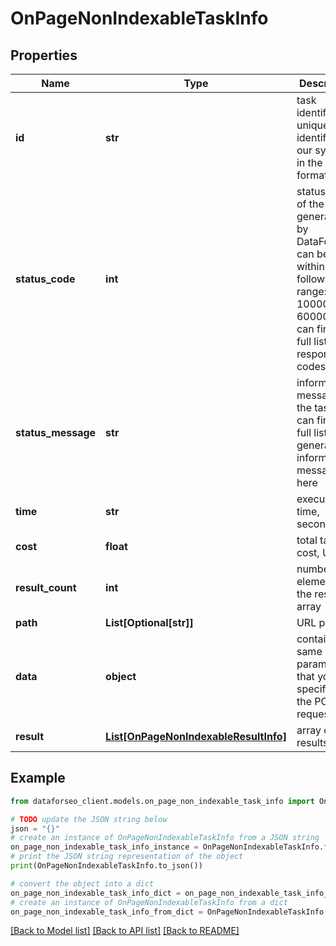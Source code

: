 # OnPageNonIndexableTaskInfo


## Properties

Name | Type | Description | Notes
------------ | ------------- | ------------- | -------------
**id** | **str** | task identifier unique task identifier in our system in the UUID format | [optional] 
**status_code** | **int** | status code of the task generated by DataForSEO, can be within the following range: 10000-60000 you can find the full list of the response codes here | [optional] 
**status_message** | **str** | informational message of the task you can find the full list of general informational messages here | [optional] 
**time** | **str** | execution time, seconds | [optional] 
**cost** | **float** | total tasks cost, USD | [optional] 
**result_count** | **int** | number of elements in the result array | [optional] 
**path** | **List[Optional[str]]** | URL path | [optional] 
**data** | **object** | contains the same parameters that you specified in the POST request | [optional] 
**result** | [**List[OnPageNonIndexableResultInfo]**](OnPageNonIndexableResultInfo.md) | array of results | [optional] 

## Example

```python
from dataforseo_client.models.on_page_non_indexable_task_info import OnPageNonIndexableTaskInfo

# TODO update the JSON string below
json = "{}"
# create an instance of OnPageNonIndexableTaskInfo from a JSON string
on_page_non_indexable_task_info_instance = OnPageNonIndexableTaskInfo.from_json(json)
# print the JSON string representation of the object
print(OnPageNonIndexableTaskInfo.to_json())

# convert the object into a dict
on_page_non_indexable_task_info_dict = on_page_non_indexable_task_info_instance.to_dict()
# create an instance of OnPageNonIndexableTaskInfo from a dict
on_page_non_indexable_task_info_from_dict = OnPageNonIndexableTaskInfo.from_dict(on_page_non_indexable_task_info_dict)
```
[[Back to Model list]](../README.md#documentation-for-models) [[Back to API list]](../README.md#documentation-for-api-endpoints) [[Back to README]](../README.md)


